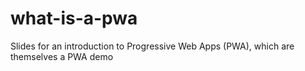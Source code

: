 # what-is-a-pwa
Slides for an introduction to Progressive Web Apps (PWA), which are themselves a PWA demo

